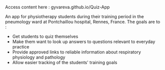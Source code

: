 Access content here :
gyvareva.github.io/Quiz-App

An app for physiotherapy students during their training period in the pneumology ward at Pontchaillou hospital, Rennes, France.
The goals are to :
 - Get students to quiz themselves
 - Make them want to look up answers to questions relevant to everyday practice
 - Provide approved links to reliable information about respiratory physiology and pathology
 - Allow easier tracking of the students' training goals